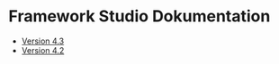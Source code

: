 # Framework Studio Dokumentation

* [Version 4.3](v4.3/index.html)
* [Version 4.2](v4.2/index.html)
